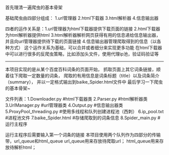 
首先理清一遍爬虫的基本骨架

基础爬虫由四部分组成：	       1.url管理器
				2.html下载器
				3.html解析器
				4.信息输出器

四者的运作关系是：1.url管理器为html下载器提供下载页面的链接
		  2.html下载器为html解析器提供html
		  3.html解析器解析网页获得有用的信息递给信息输出器，并且向url管理器提供待下载的页面链接
		  4.信息输出器管理爬取得到的信息（以各种方式）
这个运作关系为基础，可以合并或者细分来实现更多功能
在html下载器中可以进行很多的反爬虫策略，比如添加头文件，使用代理ip池，验证码验证等

---------------------------------------------------------------------------------------------------------

本项目实现的是从某个百度百科词条的页面开始，
抓取页面上其它词条链接，顺着往下爬取一定数量的词条，
爬取的有用信息是词条标题（title）以及词条简介（summary），
并以一定格式输出到baike_Spider.html文件中
最后学习一下爬虫的基本骨架~

文件列表：1.Downloader.py   		#html下载器类
	  2.Parser.py				#html解析器类
	  3.UrlManager.py			#url管理器类
	  4.Output.py				#信息输出器类
	  5.ProxyPool_threading.py 	#使用多线程和队列创建进程池（西刺）
	  6.ip_pool.txt				#进程池文件
	  7.baike_Spider.html		#存储爬取到的词条信息
	  8.Spider_main.py			#运行主程序		
		  
运行主程序后需要输入第一个词条的链接
本项目使用两个队列作为四部分的传输带，url_queue和html_queue
url_queue用来存放待爬取url；
html_queue用来存放待解析html；
		  
				  
				  
